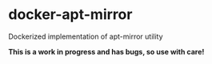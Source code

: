 # docker-apt-mirror
Dockerized implementation of apt-mirror utility

**This is a work in progress and has bugs, so use with care!**
